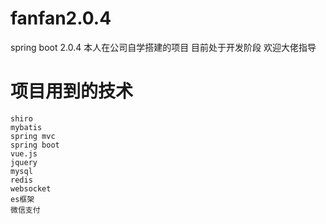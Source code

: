 # fanfan2.0.4
spring boot 2.0.4
本人在公司自学搭建的项目 目前处于开发阶段  欢迎大佬指导
# 项目用到的技术
    shiro
    mybatis
    spring mvc
    spring boot
    vue.js
    jquery
    mysql
    redis
    websocket
    es框架
    微信支付
